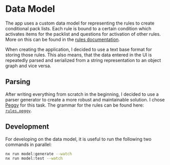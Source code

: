 # Data Model

The app uses a custom data model for representing the rules to create conditional pack lists.
Each rule is bound to a certain condition which activates items for the packlist and questions for activation of other rules.
More on this can be found in the [rules documentation](./../documentation/src/doc/rules-documentation.md).

When creating the application, I decided to use a text base format for storing those rules.
This also means, that the data entered in the UI is repeatedly parsed and serialized from a string representation to an object graph and vice versa.

## Parsing

After writing everything from scratch in the beginning, I decided to use a parser generator to create a more robust and maintainable solution.
I chose [Peggy](https://peggyjs.org/) for this task.
The grammar for the rules can be found here: [`rules.peggy`](./src/schemas/rules.peggy).

## Development

For developing on the data model, it is useful to run the following two commands in parallel:

```bash
nx run model:generate --watch
nx run model:test --watch
```
